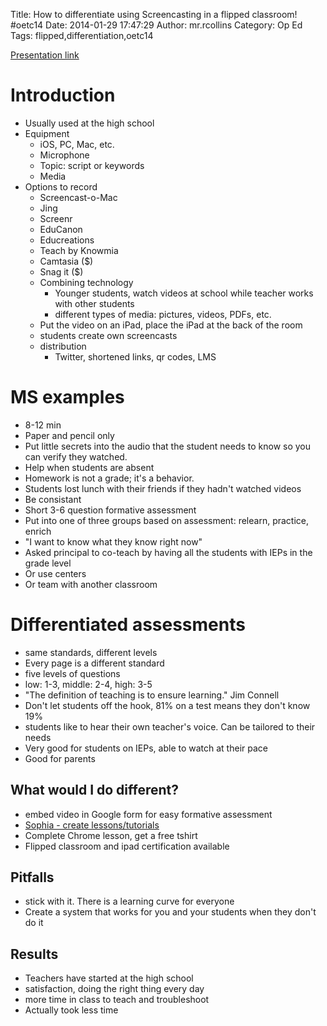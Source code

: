 Title: How to differentiate using Screencasting in a flipped classroom! #oetc14
Date: 2014-01-29 17:47:29
Author: mr.rcollins
Category: Op Ed
Tags: flipped,differentiation,oetc14

[Presentation link](http://goo.gl/Eg1knd)
# Introduction
* Usually used at the high school
* Equipment
    * iOS, PC, Mac, etc.
    * Microphone
    * Topic: script or keywords
    * Media
 * Options to record
      * Screencast-o-Mac
      * Jing
      * Screenr
      * EduCanon
      * Educreations
      * Teach by Knowmia
      * Camtasia ($)
      * Snag it ($)
   * Combining technology
       * Younger students, watch videos at school while teacher works with other students
       * different types of media: pictures, videos, PDFs, etc.
   * Put the video on an iPad, place the iPad at the back of the room
   * students create own screencasts
   * distribution
       * Twitter, shortened links, qr codes, LMS

# MS examples
* 8-12 min
* Paper and pencil only
* Put little secrets into the audio that the student needs to know so you can verify they watched.
* Help when students are absent
* Homework is not a grade; it's a behavior.
* Students lost lunch with their friends if they hadn't watched videos
* Be consistant
* Short 3-6 question formative assessment
* Put into one of three groups based on assessment: relearn, practice, enrich
* "I want to know what they know right now"
* Asked principal to co-teach by having all the students with IEPs in the grade level
* Or use centers
* Or team with another classroom

# Differentiated assessments
* same standards, different levels
* Every page is a different standard
* five levels of questions
* low: 1-3, middle: 2-4, high: 3-5
* "The definition of teaching is to ensure learning." Jim Connell
* Don't let students off the hook, 81% on a test means they don't know 19%
* students like to hear their own teacher's voice. Can be tailored to their needs
* Very good for students on IEPs, able to watch at their pace
* Good for parents

## What would I do different?
* embed video in Google form for easy formative assessment
* [Sophia - create lessons/tutorials](http://www.sophia.org)
* Complete Chrome lesson, get a free tshirt
* Flipped classroom and ipad certification available

## Pitfalls
* stick with it. There is a learning curve for everyone
* Create a system that works for you and your students when they don't do it

## Results
* Teachers have started at the high school
* satisfaction, doing the right thing every day
* more time in class to teach and troubleshoot
* Actually took less time